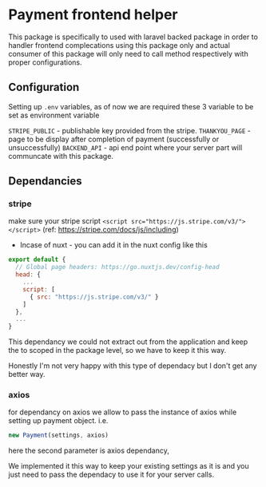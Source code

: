 # Payment frontend helper

This package is specifically to used with laravel backed package in order to handler frontend complecations using this package only and actual consumer of this package will only need to call method respectively with proper configurations.

## Configuration

Setting up `.env` variables, as of now we are required these 3 variable to be set as environment variable

`STRIPE_PUBLIC` - publishable key provided from the stripe.
`THANKYOU_PAGE` - page to be display after completion of payment (successfully or unsuccessfully)
`BACKEND_API` - api end point where your server part will communcate with this package.

## Dependancies

### stripe
make sure your stripe script `<script src="https://js.stripe.com/v3/"></script>` (ref: https://stripe.com/docs/js/including)

* Incase of nuxt - you can add it in the nuxt config like this

```js
export default {
  // Global page headers: https://go.nuxtjs.dev/config-head
  head: {
    ...
    script: [
      { src: "https://js.stripe.com/v3/" }
    ]
  },
  ...
}
```

This dependancy we could not extract out from the application and keep the to scoped in the package level, so we have to keep it this way.

Honestly I'm not very happy with this type of dependacy but I don't get any better way.


### axios
for dependancy on axios we allow to pass the instance of axios while setting up payment object.
i.e.
```js
new Payment(settings, axios)
```

here the second parameter is axios dependancy, 

We implemented it this way to keep your existing settings as it is and you just need to pass the dependacy to use it for your server calls.